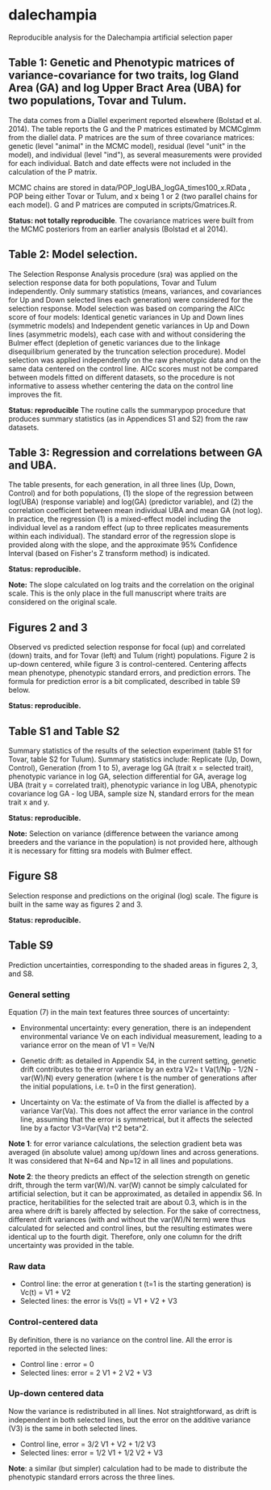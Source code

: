 # dalechampia
Reproducible analysis for the Dalechampia artificial selection paper


## Table 1: Genetic and Phenotypic matrices of variance-covariance for two traits, log Gland Area (GA) and log Upper Bract Area (UBA) for two populations, Tovar and Tulum. 

The data comes from a Diallel experiment reported elsewhere (Bolstad et al. 2014). The table reports the G and the P matrices estimated by MCMCglmm from the diallel data. P matrices are the sum of three covariance matrices: genetic (level "animal" in the MCMC model), residual (level "unit" in the model), and individual (level "ind"), as several measurements were provided for each individual. Batch and date effects were not included in the calculation of the P matrix.

MCMC chains are stored in data/POP_logUBA_logGA_times100_x.RData , POP being either Tovar or Tulum, and x being 1 or 2 (two parallel chains for each model). G and P matrices are computed in scripts/Gmatrices.R. 

**Status: not totally reproducible**. The covariance matrices were built from the MCMC posteriors from an earlier analysis (Bolstad et al 2014). 

## Table 2: Model selection. 

The Selection Response Analysis procedure (sra) was applied on the selection response data for both populations, Tovar and Tulum independently. Only summary statistics (means, variances, and covariances for Up and Down selected lines each generation) were considered for the selection response. Model selection was based on comparing the AICc score of four models: Identical genetic variances in Up and Down lines (symmetric models) and Independent genetic variances in Up and Down lines (asymmetric models), each case with and without considering the Bulmer effect (depletion of genetic variances due to the linkage disequilibrium generated by the truncation selection procedure). Model selection was applied independently on the raw phenotypic data and on the same data centered on the control line. AICc scores must not be compared between models fitted on different datasets, so the procedure is not informative to assess whether centering the data on the control line improves the fit.  

**Status: reproducible** The routine calls the summarypop procedure that produces summary statistics (as in Appendices S1 and S2) from the raw datasets.  

## Table 3: Regression and correlations between GA and UBA. 

The table presents, for each generation, in all three lines (Up, Down, Control) and for both populations, (1) the slope of the regression between log(UBA) (response variable) and log(GA) (predictor variable), and (2) the correlation coefficient between mean individual UBA and mean GA (not log). In practice, the regression (1) is a mixed-effect model including the individual level as a random effect (up to three replicates measurements within each individual). The standard error of the regression slope is provided along with the slope, and the approximate 95% Confidence Interval (based on Fisher's Z transform method) is indicated.  

**Status: reproducible.**  

**Note:** The slope calculated on log traits and the correlation on the original scale. This is the only place in the full manuscript where traits are considered on the original scale. 

## Figures 2 and 3

Observed vs predicted selection response for focal (up) and correlated (down) traits, and for Tovar (left) and Tulum (right) populations. Figure 2 is up-down centered, while figure 3 is control-centered. Centering affects mean phenotype, phenotypic standard errors, and prediction errors. The formula for prediction error is a bit complicated, described in table S9 below. 

**Status: reproducible.**  

## Table S1 and Table S2

Summary statistics of the results of the selection experiment (table S1 for Tovar, table S2 for Tulum). Summary statistics include: Replicate (Up, Down, Control), Generation (from 1 to 5), average log GA (trait x = selected trait), phenotypic variance in log GA, selection differential for GA, average log UBA (trait y = correlated trait), phenotypic variance in log UBA, phenotypic covariance log GA - log UBA, sample size N, standard errors for the mean trait x and y.  

**Status: reproducible.**  

**Note:** Selection on variance (difference between the variance among breeders and the variance in the population) is not provided here, although it is necessary for fitting sra models with Bulmer effect. 

## Figure S8

Selection response and predictions on the original (log) scale. The figure is built in the same way as figures 2 and 3. 

**Status: reproducible.**  

## Table S9

Prediction uncertainties, corresponding to the shaded areas in figures 2, 3, and S8. 

### General setting

Equation (7) in the main text features three sources of uncertainty:

* Environmental uncertainty: every generation, there is an independent environmental variance Ve on each individual measurement, leading to a variance error on the mean of V1 = Ve/N

* Genetic drift: as detailed in Appendix S4, in the current setting, genetic drift contributes to the error variance by an extra V2= t Va(1/Np - 1/2N - var(W)/N) every generation (where t is the number of generations after the initial populations, i.e. t=0 in the first generation).

* Uncertainty on Va: the estimate of Va from the diallel is affected by a variance Var(Va). This does not affect the error variance in the control line, assuming that the error is symmetrical, but it affects the selected line by a factor V3=Var(Va) t^2 beta^2. 

**Note 1**: for error variance calculations, the selection gradient beta was averaged (in absolute value) among up/down lines and across generations. It was considered that N=64 and Np=12 in all lines and populations.  

**Note 2**: the theory predicts an effect of the selection strength on genetic drift, through the term var(W)/N. var(W) cannot be simply calculated for artificial selection, but it can be approximated, as detailed in appendix S6. In practice, heritabilities for the selected trait are about 0.3, which is in the area where drift is barely affected by selection. For the sake of correctness, different drift variances (with and without the var(W)/N term) were thus calculated for selected and control lines, but the resulting estimates were identical up to the fourth digit. Therefore, only one column for the drift uncertainty was provided in the table. 

### Raw data
* Control line: the error at generation t (t=1 is the starting generation) is Vc(t) = V1 + V2
* Selected lines: the error is Vs(t) = V1 + V2 + V3

### Control-centered data
By definition, there is no variance on the control line. All the error is reported in the selected lines:
* Control line : error = 0
* Selected lines: error = 2 V1 + 2 V2 + V3

### Up-down centered data
Now the variance is redistributed in all lines. Not straightforward, as drift is independent in both selected lines, but the error on the additive variance (V3) is the same in both selected lines.
* Control line, error = 3/2 V1 + V2 + 1/2 V3
* Selected lines: error = 1/2 V1 + 1/2 V2 + V3

**Note**: a similar (but simpler) calculation had to be made to distribute the phenotypic standard errors across the three lines.
